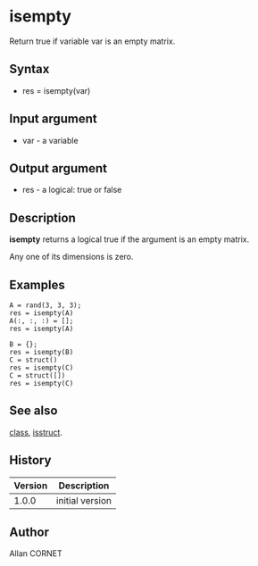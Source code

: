 

# isempty

Return true if variable var is an empty matrix.

## Syntax

- res = isempty(var)

## Input argument

 - var - a variable

## Output argument

 - res - a logical: true or false

## Description


  <p><b>isempty</b> returns a logical true if the argument is an empty matrix.</p>
  <p>Any one of its dimensions is zero.</p>


## Examples

```Nelson
A = rand(3, 3, 3);
res = isempty(A)
A(:, :, :) = [];
res = isempty(A)
```
```Nelson
B = {};
res = isempty(B)
C = struct()
res = isempty(C)
C = struct([])
res = isempty(C)
```

## See also

[class](class.md), [isstruct](isstruct.html).
## History

|Version|Description|
|------|------|
|1.0.0|initial version|


## Author

Allan CORNET



